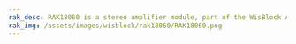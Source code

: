 ```yaml
---
rak_desc: RAK18060 is a stereo amplifier module, part of the WisBlock Audio Series. It is designed based on the TAS2560 from TI, which features an ultra-low-noise audio DAC and Class-D audio amplifier.
rak_img: /assets/images/wisblock/rak18060/RAK18060.png
---
```


<rk-redirect to="/Product-Categories/WisBlock/RAK18060/Overview/" />